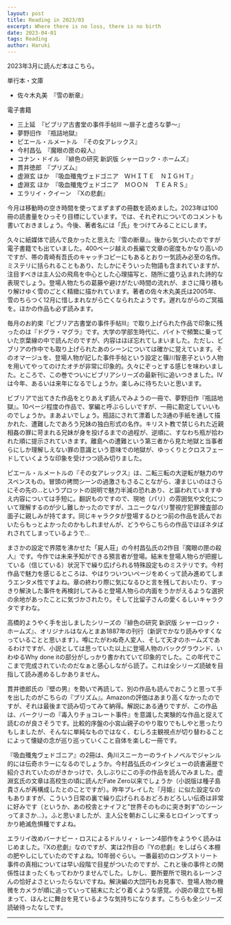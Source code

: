```yaml
---
layout: post
title: Reading in 2023/03
excerpt: Where there is no loss, there is no birth
date: 2023-04-01
tags: Reading
author: Haruki
---
```


2023年3月に読んだ本はこちら。

単行本・文庫
* 佐々木丸美　『雪の断章』

電子書籍
* 三上延　『ビブリア古書堂の事件手帖III ～扉子と虚ろな夢～』
* 夢野旧作　『瓶詰地獄』
* ピエール・ルメートル　『その女アレックス』
* 今村昌弘　『魔眼の匣の殺人』
* コナン・ドイル　『緋色の研究 新訳版 シャーロック・ホームズ』
* 貫井徳郎　『プリズム』
* 虚淵玄 ほか　『吸血殲鬼ヴェドゴニア　ＷＨＩＴＥ　ＮＩＧＨＴ』
* 虚淵玄 ほか　『吸血殲鬼ヴェドゴニア　ＭＯＯＮ　ＴＥＡＲＳ』
* エラリイ・クイーン　『Xの悲劇』

今月は移動時の空き時間を使ってまずまずの冊数を読めました。2023年は100冊の読書量をひっそり目標にしています。では、それぞれについてのコメントも書いておきましょう。今後、著者名には「氏」をつけてみることにします。

久々に紙媒体で読んで良かったと思えた『雪の断章』。後から気づいたのですが電子書籍でも出ていました。400ページ越えの長編で文章の密度もかなり高いのですが、帯の青崎有吾氏のキャッチコピーにもあるとおり一気読み必至の名作。ミステリに括られることもあり、たしかにそういった物語も含まれていますが、注目すべきは主人公の飛鳥を中心とした心理描写と、随所に盛り込まれた詩的な表現でしょう。登場人物たちの葛藤や避けがたい時間の流れが、まさに降り積もり解けゆく雪のごとく精緻に描かれています。著者の佐々木丸美氏は2005年、雪のちらつく12月に惜しまれながら亡くなられたようです。遅れながらのご冥福を。ほかの作品も必ず読みます。

毎月のお約束『ビブリア古書堂の事件手帖III』で取り上げられた作品で印象に残ったのは『ドグラ・マグラ』です。大学の学部生時代に、バイトで頻繁に乗っていた京葉線の中で読んだのですが、内容はほぼ忘れてしまいました。ただし、ビブリアの作中でも取り上げられたあのシーンについては確かに覚えています。そのオマージュを、登場人物が記した事件手帖という設定と篠川智恵子という人物を用いてやってのけたオチが非常に印象的。久々にぞっとする感じを味わいました。ところで、この巻でついにビブリアシリーズの最新刊に追いつきました。Ⅳは今年、あるいは来年になるでしょうか。楽しみに待ちたいと思います。

ビブリアで出てきた作品をとりあえず読んでみようの一冊で、夢野旧作『瓶詰地獄』。10ページ程度の作品で、掌編と呼ぶらしいですが、一冊に勘定していいものでしょうか。まあよいでしょう。瓶詰にされて漂着した3通の手紙を通して描かれた、遭難したであろう兄妹の独白形式の名作。キリスト教で禁じられた近親相姦の罪に苛まれる兄妹が身を投げるまでの過程が、逆順に、すなわち瓶が拾われた順に提示されていきます。離島への遭難という第三者から見た地獄と当事者らにしか理解しえない罪の意識という意味での地獄が、ゆっくりとクロスフェードしていくような印象を受けつつ読み切りました。

ピエール・ルメートルの『その女アレックス』は、二転三転の大逆転が魅力のサスペンスもの。冒頭の拷問シーンの過激さもさることながら、凄まじいのはさらにその先の…というプロットの説明で魅力半減の恐れあり、と謳われていますゆえ内容については手短に。翻訳ものですので、現地（パリ）の雰囲気や文化について理解するのが少し難しかったのですが、ユニークなパリ警視庁犯罪捜査部の面子に親しみが持てます。同じキャラクタが登場するひとつ前の作品を読んでおいたらもっとよかったのかもしれませんが、どうやらこちらの作品でほぼネタばれされてしまっているようで…

まさかの設定で界隈を沸かせた「屍人荘」の今村昌弘氏の2作目『魔眼の匣の殺人』です。今作では未来予知ができる預言者が登場。結末を登場人物らが把握している（信じている）状況下で繰り広げられる特殊設定ものミステリです。今村作品で魅力を感じるところは、やはりついついページをめくって読み進めてしまうエンタメ性ですよね。章の終わり際に気になるひと言を残しておいたり、すっきり解決した事件を再検討してみると登場人物らの内面をうかがえるような選択の余地があったことに気づかされたり。そして比留子さんの愛くるしいキャラクタですわな。

高橋的ようやく手を出しましたシリーズの『緋色の研究 新訳版 シャーロック・ホームズ』、オリジナルはなんとまあ1887年の刊行（新訳でかなり読みやすくなっていることと思います）。噂にたがわぬ奇人変人、そして天才のホームズであるわけですが、小説としては思っていた以上に登場人物のバックグラウンド、いわゆるWhy done itの部分がしっかり書かれていて印象的でした。この年代でここまで完成されていたのだなぁと感心しながら読了。これは全シリーズ読破を目指して読み進めるしかありません。

貫井徳郎氏の『壁の男』を勢いで再読して、別の作品も読んでおこうと思って手を出したのがこちらの『プリズム』。Amazonの評価はあまり高くなかったのですが、それは最後まで読み切ってみて納得。解説にある通りですが、この作品は、バークリーの『毒入りチョコレート事件』を意識した実験的な作品と捉えて読むのが良さそうです。比較的序盤の小宮山親子のやり取りでもしやと思ったりもしましたが、そんなに単純なものではなく、むしろ主観視点が切り替わることによって懐疑の念が巡り巡っていくこと自体を楽しむ一冊です。

『吸血殲鬼ヴェドゴニア』の2冊は、角川スニーカーのライトノベルでジャンル的には伝奇ホラーになるのでしょうか。今村昌弘氏のインタビューの読書遍歴で紹介されていたのがきかっけで、久しぶりにこの手の作品を読んでみました。虚淵玄氏の文章は高校生の頃に読んだFate Zero以来でしょうか（小説版は種子島貴さんが再構成したとのことですが）。昨年プレイした『月姫』に似た設定なのもありますが、こういう日常の裏で繰り広げられるおどろおどろしい伝奇は非常に好みです（というか、あの校舎とナイフと”世界そのものに突き刺す”のシーンってまさか…）。ふと思いましたが、主人公を朝おこしに来るヒロインってすっかり絶滅危惧種ですよね。

エラリイ改めバーナビー・ロスによるドルリィ・レーン4部作をようやく読みはじめました。『Xの悲劇』なのですが、実は2作目の『Yの悲劇』をしばらく本棚の肥やしにしていたのですよね。10年弱ぐらい。一番最初のロングストリート事件の真相については早い段階で目星がついたのですが、これと後の事件との関係性はまったくもってわかりませんでした。しかし、要所要所で現れるレーンさんの恰好よさといったらないですね。解決編の大団円もお見事で、登場人物の機微をカメラが順に追っていって結末にたどり着くような感覚。小説の章立ても相まって、ほんとに舞台を見ているような気持ちになります。こちらも全シリーズ読破待ったなしです。

-----
